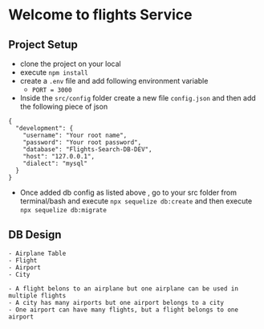 # Welcome to flights Service

## Project Setup

- clone the project on your local
- execute `npm install`
- create a `.env` file and add following environment variable
  - `PORT = 3000`
- Inside the `src/config` folder create a new file `config.json` and then add the following piece of json

```
{
  "development": {
    "username": "Your root name",
    "password": "Your root password",
    "database": "Flights-Search-DB-DEV",
    "host": "127.0.0.1",
    "dialect": "mysql"
  }
}

```

- Once added db config as listed above , go to your src folder from terminal/bash and execute `npx sequelize db:create` and then execute `npx sequelize db:migrate`

## DB Design

    - Airplane Table
    - Flight
    - Airport
    - City

    - A flight belons to an airplane but one airplane can be used in multiple flights
    - A city has many airports but one airport belongs to a city
    - One airport can have many flights, but a flight belongs to one airport
